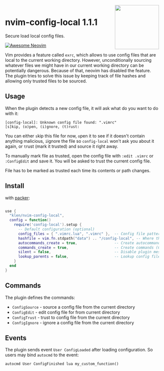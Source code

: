 <img src="https://neovim.io/logos/neovim-mark-flat.png" align="right" width="144" />

# nvim-config-local 1.1.1

Secure load local config files.

[![Awesome Neovim](https://awesome.re/badge-flat.svg)](https://github.com/rockerBOO/awesome-neovim)

Vim provides a feature called `exrc`, which allows to use config files that are
local to the current working directory. However, unconditionally sourcing
whatever files we might have in our current working directory can be
potentially dangerous. Because of that, neovim has disabled the feature. The
plugin tries to solve this issue by keeping track of file hashes and allowing
only trusted files to be sourced.

## Usage

When the plugin detects a new config file, it will ask what do you want to do
with it:

```
[config-local]: Unknown config file found: ".vimrc"
[s]kip, (o)pen, (i)gnore, (t)rust:
```

You can either `s`kip this file for now, `o`pen it to see if it doesn't contain
anything malicious, `i`ignore the file so `config-local` won't ask you about it
again, or `t`rust (mark it trusted) and source it right away.

To manually mark file as trusted, open the config file with `:edit .vimrc` or
`:ConfigEdit` and save it. You will be asked to trust the current config file.

File has to be marked as trusted each time its contents or path changes.

## Install

with [packer](https://github.com/wbthomason/packer.nvim):

```lua

use {
  "klen/nvim-config-local",
  config = function()
    require('config-local').setup {
      -- Default configuration (optional)
      config_files = { ".vimrc.lua", ".vimrc" },  -- Config file patterns to load (lua supported)
      hashfile = vim.fn.stdpath("data") .. "/config-local", -- Where the plugin keeps files data
      autocommands_create = true,                 -- Create autocommands (VimEnter, DirectoryChanged)
      commands_create = true,                     -- Create commands (ConfigSource, ConfigEdit, ConfigTrust, ConfigIgnore)
      silent = false,                             -- Disable plugin messages (Config loaded/ignored)
      lookup_parents = false,                     -- Lookup config files in parent directories
    }
  end
}
```

## Commands

The plugin defines the commands:

- `ConfigSource` - source a config file from the current directory
- `ConfigEdit` - edit config file for from current directory
- `ConfigTrust` - trust to config file from the current directory
- `ConfigIgnore` - ignore a config file from the current directory

## Events

The plugin sends event `User ConfigLoaded` after loading configuration.
So users may bind `autocmd` to the event:

```vim
autocmd User ConfigFinished lua my_custom_function()
```
